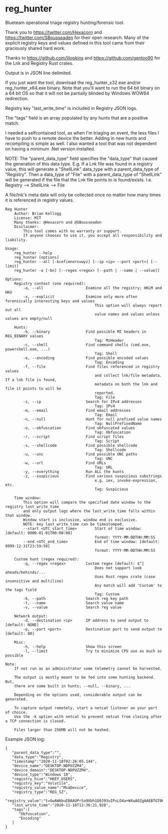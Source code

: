 # reg_hunter
Blueteam operational triage registry hunting/forensic tool.

Thank you to https://twitter.com/Hexacorn and https://twitter.com/SBousseaden for their open research. Many of the explicit registry keys and values defined in this tool came from their graciously shared hard work.

Thanks to https://github.com/lilopkins and https://github.com/gentoo90 for the Lnk and Registry Rust crates.

Output is in JSON line delimited.

If you just want the tool, download the reg_hunter_x32.exe and/or reg_hunter_x64.exe binary. Note that you'll want to run the 64 bit binary on a 64 bit OS so that it will not be partially blinded by Windows WOW64 redirection.

Registry key "last_write_time" is included in Registry JSON logs.

The "tags" field is an array populated by any hunts that are a positive match.

I needed a selfcontained tool, as when I'm triaging an event, the less files I have to push to a remote device the better. Adding in new hunts and recompiling is simple as well. I also wanted a tool that was not dependent on having a minimum .Net version installed.

NOTE: The "parent_data_type" field specifies the "data_type" that caused the generation of this data type. E.g. If a Lnk file was found in a registry value, this will generate a "ShellLink" data_type with a parent_data_type of "Registry". Then a data_type of "File" with a parent_data_type of "ShellLink" will be generated if the file that the Lnk file points to is found/exists. I.e. Registry --> ShellLink --> File

A file/lnk's meta data will only be collected once no matter how many times it is referenced in registry values.

```
Reg Hunter
    Author: Brian Kellogg
    License: MIT
    Many thanks: @Hexacorn and @SBousseaden
    Disclaimer:
        This tool comes with no warranty or support.
        If anyone chooses to use it, you accept all responsibility and liability.

Usage:
    reg_hunter --help
    reg_hunter [options]
    reg_hunter --all [-bcefimnorsuwyz] [--ip <ip> --port <port>] [--limit]
    reg_hunter -a [-bn] [--regex <regex> [--path | --name | --value]]

Options:
    Registry context (one required):
        -a, --all                   Examine all the registry; HKLM and HKU
        -x, --explicit              Examine only more often forensically interesting keys and values
                                        This option will always report out all
                                        value names and values unless values are empty/null

    Hunts:
        -b, --binary                Find possible MZ headers in REG_BINARY values
                                        Tag: MzHeader
        -c, --shell                 Find command shells (cmd.exe, powershell.exe, ...)
                                        Tag: Shell
        -e, --encoding              Find possible encoded values
                                        Tag: Encoding
        -f, --file                  Find files referenced in registry values
                                        and collect lnk/file metadata. If a lnk file is found,
                                        metadata on both the lnk and file it points to will be
                                        reported.
                                        Tag: File
        -i, --ip                    Search for IPv4 addresses
                                        Tag: IPv4
        -m, --email                 Find email addresses
                                        Tag: Email
        -n, --null                  Hunt for null prefixed value names
                                        Tag: NullPrefixedName
        -o, --obfuscation           Find obfuscated values
                                        Tag: Obfuscation
        -r, --script                Find script files
                                        Tag: Script
        -s, --shellcode             Find possible shellcode
                                        Tag: Shellcode
        -u, --unc                   Find possible UNC paths
                                        Tag: UNC
        -w, --url                   Find URLs
                                        Tag: URL
        -y, --everything            Run ALL the hunts
        -z, --suspicious            Find various suspicious substrings
                                        e.g. iex, invoke-expression, etc.
                                        Tag: Suspicious

    Time window:
        This option will compare the specified date window to the registry last_write_time
        and only output logs where the last_write_time falls within that window.
        Window start is inclusive, window end is exclusive.
        NOTE: key last_write_time can be timestomped.
        --start <UTC_start_time>        Start of time window: [default: 0000-01-01T00:00:00]
                                        format: YYYY-MM-DDTHH:MM:SS
        --end <UTC_end_time>            End of time window: [default: 9999-12-31T23:59:59]
                                        format: YYYY-MM-DDTHH:MM:SS

    Custom hunt (regex required):
        -q, --regex <regex>         Custom regex [default: $^]
                                        Does not support look aheads/behinds/...
                                        Uses Rust regex crate (case insensitive and multiline)
                                        Any match will add 'Custom' to the tags field
                                        Tag: Custom
        -k, --path                  Search reg key path
        -t, --name                  Search value name
        -v, --value                 Search reg value

    Network output:
        -d, --destination <ip>      IP address to send output to [default: NONE]
        -p, --port <port>           Destination port to send output to [default: 80]

    Misc:
        -h, --help                  Show this screen
        -l, --limit                 Try to minimize CPU use as much as possible

Note:
    If not run as an administrator some telemetry cannot be harvested.

    The output is mostly meant to be fed into some hunting backend. But,
    there are some built in hunts; --null, --binary, ...

    Depending on the options used, considerable output can be generated.

    To capture output remotely, start a netcat listener on your port of choice.
    Use the -k option with netcat to prevent netcat from closing after a TCP connection is closed.

    Files larger than 256MB will not be hashed.
```


Example JSON log:
```
{
   "parent_data_type":"",
   "data_type":"Registry",
   "timestamp":"2020-11-18T02:26:05.144",
   "device_name":"DESKTOP-NDPUZZM4",
   "device_domain":"DESKTOP-NDPUZZM4",
   "device_type":"Windows 10",
   "registry_hive":"HKEY_USERS",
   "registry_key":"Volatile",
   "registry_value_name":"MsaDevice",
   "registry_type":"REG_SZ",
   "registry_value":"t=GwAWAbuEBAAUPrSa9Xbh1D0J93uIPuLO4a+WXwAOZgAAEBTGT0K0Z4Yb1yQ+kp9BEdHgANLuAcfHOSjYFFBzGrBrLhP7Tn42DVLHomaP99kfluqc6pesVhV/Pwr486/KC0rhecROAWOfhfLOeIzcCP3ac+7Gd39nLfE3i0XBqwixziztwygu+xEFSlxrHSRLu0Rl1YWZ4rasrpcX+r43oj6PLzuVWtCkwq+mcFMKhjdC9394PnyoO4hh0oPxt9Gk3JZN784wc6D3AKMT8nntlvzhsBpN+nedTBBTzDmqDh3KiZCgGQTghwy/qXV4/wIg/2Hu1XXbe2f1EbymQeQ1+flMSoIzD15JRNDXITeFWljFcGwE=&p=",
   "last_write_time":"2020-11-16T12:36:21.928",
   "tags":[
      "Obfuscation",
      "Encoding"
   ]
}
```
